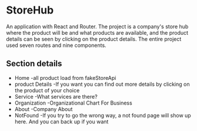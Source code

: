 # StoreHub
An application with React and Router. The project is a company's store hub where the product will be and what products are available, and the product details can be seen by clicking on the product details. The entire project used seven routes and nine components.

## Section details
* Home -all product load from fakeStoreApi
* product Details -If you want you can find out more details by clicking on the product of your choice
* Service -What services are there?
* Organization  -Organizational Chart For Business
* About  -Company About
* NotFound -If you try to go the wrong way, a not found page will show up here. And you can back up if you want
